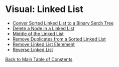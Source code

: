 # Visual: Linked List
* [Conver Sorted Linked List to a Binary Serch Tree](convertLLtoBST(1).png)
* [Delete a Node in a Linked List](deletell.png)
* [Middle of the Linked List](middleLL.png)
* [Remove Duplicates from a Sorted Linked List](removeDup(1).png)
* [Remove Linked List Elemment](removeLLElement.png)
* [Reverse Linked List](reverseLL.png)


</hr>

[Back to Main Table of Constents](../../README.md)